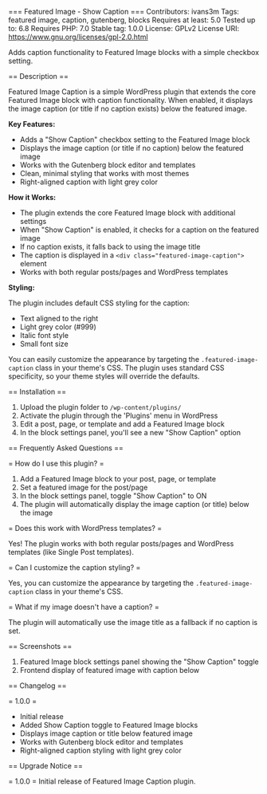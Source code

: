 === Featured Image - Show Caption ===
Contributors: ivans3m
Tags: featured image, caption, gutenberg, blocks
Requires at least: 5.0
Tested up to: 6.8
Requires PHP: 7.0
Stable tag: 1.0.0
License: GPLv2
License URI: https://www.gnu.org/licenses/gpl-2.0.html

Adds caption functionality to Featured Image blocks with a simple checkbox setting.

== Description ==

Featured Image Caption is a simple WordPress plugin that extends the core Featured Image block with caption functionality. When enabled, it displays the image caption (or title if no caption exists) below the featured image.

**Key Features:**

* Adds a "Show Caption" checkbox setting to the Featured Image block
* Displays the image caption (or title if no caption) below the featured image
* Works with the Gutenberg block editor and templates
* Clean, minimal styling that works with most themes
* Right-aligned caption with light grey color

**How it Works:**

* The plugin extends the core Featured Image block with additional settings
* When "Show Caption" is enabled, it checks for a caption on the featured image
* If no caption exists, it falls back to using the image title
* The caption is displayed in a `<div class="featured-image-caption">` element
* Works with both regular posts/pages and WordPress templates

**Styling:**

The plugin includes default CSS styling for the caption:
* Text aligned to the right
* Light grey color (#999)
* Italic font style
* Small font size

You can easily customize the appearance by targeting the `.featured-image-caption` class in your theme's CSS. The plugin uses standard CSS specificity, so your theme styles will override the defaults.

== Installation ==

1. Upload the plugin folder to `/wp-content/plugins/`
2. Activate the plugin through the 'Plugins' menu in WordPress
3. Edit a post, page, or template and add a Featured Image block
4. In the block settings panel, you'll see a new "Show Caption" option

== Frequently Asked Questions ==

= How do I use this plugin? =

1. Add a Featured Image block to your post, page, or template
2. Set a featured image for the post/page
3. In the block settings panel, toggle "Show Caption" to ON
4. The plugin will automatically display the image caption (or title) below the image

= Does this work with WordPress templates? =

Yes! The plugin works with both regular posts/pages and WordPress templates (like Single Post templates).

= Can I customize the caption styling? =

Yes, you can customize the appearance by targeting the `.featured-image-caption` class in your theme's CSS.

= What if my image doesn't have a caption? =

The plugin will automatically use the image title as a fallback if no caption is set.

== Screenshots ==

1. Featured Image block settings panel showing the "Show Caption" toggle
2. Frontend display of featured image with caption below

== Changelog ==

= 1.0.0 =
* Initial release
* Added Show Caption toggle to Featured Image blocks
* Displays image caption or title below featured image
* Works with Gutenberg block editor and templates
* Right-aligned caption styling with light grey color

== Upgrade Notice ==

= 1.0.0 =
Initial release of Featured Image Caption plugin.
